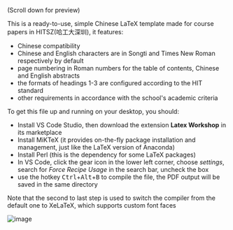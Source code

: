(Scroll down for preview)

This is a ready-to-use, simple Chinese LaTeX template made for course papers in HITSZ(哈工大深圳), it features:
 - Chinese compatibility
 - Chinese and English characters are in Songti and Times New Roman respectively by default
 - page numbering in Roman numbers for the table of contents, Chinese and English abstracts
 - the formats of headings 1-3 are configured according to the HIT standard
 - other requirements in accordance with the school's academic criteria

To get this file up and running on your desktop, you should:
 - Install VS Code Studio, then download the extension **Latex Workshop** in its marketplace
 - Install MiKTeX (it provides on-the-fly package installation and management, just like the LaTeX version of Anaconda)
 - Install Perl (this is the dependency for some LaTeX packages)
 - In VS Code, click the gear icon in the lower left corner, choose _settings_, search for _Force Recipe Usage_ in the search bar, uncheck the box
 - use the hotkey <kbd>Ctrl</kbd>+<kbd>Alt</kbd>+<kbd>B</kbd> to compile the file, the PDF output will be saved in the same directory

Note that the second to last step is used to switch the compiler from the default one to XeLaTeX, which supports custom font faces

![image](https://github.com/user-attachments/assets/d41fc57d-b5af-4d45-8461-2bc23e28a851)
